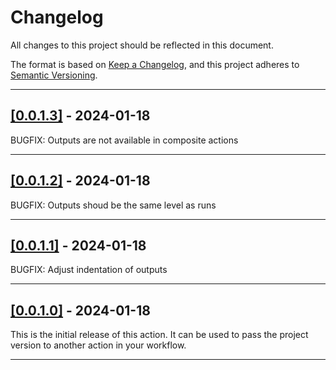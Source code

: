 # Changelog

All changes to this project should be reflected in this document.

The format is based on [Keep a Changelog](https://keepachangelog.com/en/1.0.0/), and this project adheres to [Semantic Versioning](https://semver.org/spec/v2.0.0.html).

---

## [[0.0.1.3]](https://github.com/mod-posh/GetProjectVersion/releases/tag/v0.0.1.3) - 2024-01-18

BUGFIX: Outputs are not available in composite actions

---

## [[0.0.1.2]](https://github.com/mod-posh/GetProjectVersion/releases/tag/v0.0.1.2) - 2024-01-18

BUGFIX: Outputs shoud be the same level as runs

---

## [[0.0.1.1]](https://github.com/mod-posh/GetProjectVersion/releases/tag/v0.0.1.1) - 2024-01-18

BUGFIX: Adjust indentation of outputs

---

## [[0.0.1.0]](https://github.com/mod-posh/GetProjectVersion/releases/tag/v0.0.1.0) - 2024-01-18

This is the initial release of this action. It can be used to pass the project version to another action in your workflow.

---
